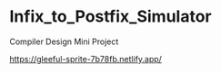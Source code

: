 # Infix_to_Postfix_Simulator
Compiler Design Mini Project



https://gleeful-sprite-7b78fb.netlify.app/
